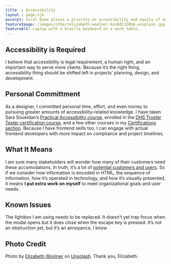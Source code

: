 ```yaml
---
title  : Accessibility
layout : page.njk
excerpt: Isral Duke places a priority on accessibility and equity of outcomes in product conversions.
featureImage: /images/other/elizabeth-woolner-9xxNZCJZ8bA-unsplash.jpg
featureAlt: Laptop with a braille keyboard on a work table.
---
```


## Accessibility is Required

I believe that accessibility is legal requirement, a human right, and an important way to serve more clients. Because it’s the right thing, accessibility thing should be shifted left in projects’ planning, design, and development.

## Personal Committment

As a designer, I committed personal time, effort, and even money to pursuing greater amounts of accessibility-related knowledge. I have taken Sara Soueidan’s [Practical Accessibility course](https://practical-accessibility.today/), enrolled in the [DHS Truster Tester certification course](https://www.dhs.gov/trusted-tester), and a few other courses in my [Certifications section](#certifications). Because I have frontend skills too, I can engage with actual frontend developers with more impact on compliance and project timelines.

## What It Means

I am sure many stakeholders will wonder how many of their customers need these accomodations. In truth, it’s a lot of [potential customers and users](https://www.cdc.gov/ncbddd/disabilityandhealth/datasets.html). So if we consider how information is encoded in HTML, the sequence of information, how it’s operated in technology, and how it’s visually presented, it means **I put extra work on myself** to meet organizational goals and user needs.

## Known Issues

The lightbox I am using needs to be replaced. It doesn’t yet trap focus when the modal opens but it does close when the escape key is pressed. It’s not an obstruction yet, but it’s an annoyance, I know. 

## Photo Credit

Photo by <a href="https://unsplash.com/@elizabeth_woolner?utm_content=creditCopyText&utm_medium=referral&utm_source=unsplash">Elizabeth Woolner</a> on <a href="https://unsplash.com/photos/a-laptop-computer-sitting-on-top-of-a-desk-9xxNZCJZ8bA?utm_content=creditCopyText&utm_medium=referral&utm_source=unsplash">Unsplash</a>. Thank you, Elizabeth.
      


